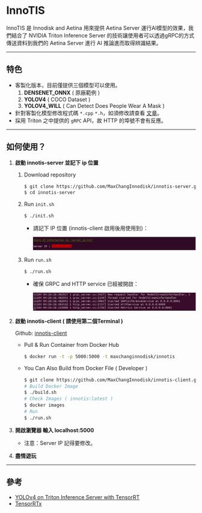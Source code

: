 # InnoTIS

InnoTIS 是 Innodisk and Aetina 用來提供 Aetina Server 運行AI模型的效果，我們結合了 NVIDIA Triton Inference Server 的技術讓使用者可以透過gRPC的方式傳送資料到我們的 Aetina Server 進行 AI 推論進而取得辨識結果。

---
## 特色

* 客製化版本，目前僅提供三個模型可以使用。
   1. **DENSENET_ONNX** ( 原廠範例 )
   2. **YOLOV4** ( COCO Dataset )
   3. **YOLOV4_WILL** ( Can Detect Does People Wear A Mask )
* 針對客製化模型修改程式碼 `*.cpp` `*.h`，如須修改請查看 [文章](https://max-c.notion.site/Custom-Model-with-YOLOv4-277f3185e53c4f25be5d46cb117cb12a)。 
* 採用 Triton 之中提供的 `gRPC` API，故 HTTP 的埠號不會有反應。
---
## 如何使用？

1. **啟動 innotis-server 並記下 ip 位置**
   1. Download repository
       ```bash
       $ git clone https://github.com/MaxChangInnodisk/innotis-server.git
       $ cd innotis-server
       ```
   2. Run `init.sh`

       ```bash
       $ ./init.sh
       ```
      *  請記下 IP 位置 (innotis-client 啟用後用使用到)：
           
           ![image](figures/ip.png)
     
   3. Run `run.sh`
      
       ```bash
       $ ./run.sh
       ```
       * 確保 GRPC and HTTP service 已經被開啟：

           ![image](figures/service_started.png)
2. **啟動 innotis-client ( 請使用第二個Terminal )**

    Github: [innotis-client](https://github.com/MaxChangInnodisk/innotis-client)

   * Pull & Run Container from Docker Hub
       ```bash
       $ docker run -t -p 5000:5000 -t maxchanginnodisk/innotis
       ```
   * You Can Also Build from Docker File ( Developer )
        ```bash
        $ git clone https://github.com/MaxChangInnodisk/innotis-client.git && cd innotis-client/docker
        # Build Docker Image
        $ ./build.sh
        # Check Images ( innotis:latest )
        $ docker images
        # Run
        $ ./run.sh
        ```

3. **開啟瀏覽器 輸入 localhost:5000**

    * 注意：Server IP 記得要修改。

4. **盡情遊玩**

---
## 參考

* [YOLOv4 on Triton Inference Server with TensorRT](https://github.com/isarsoft/yolov4-triton-tensorrt)
* [TensorRTx](https://github.com/wang-xinyu/tensorrtx)

